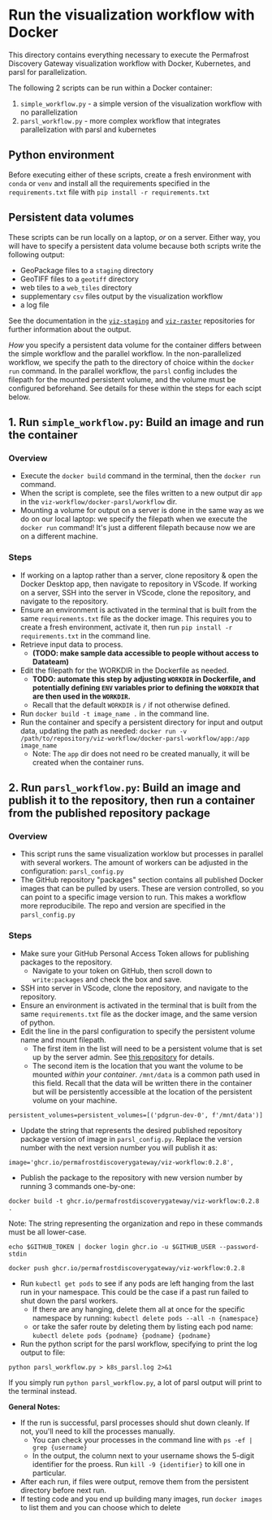 # Run the visualization workflow with Docker

This directory contains everything necessary to execute the Permafrost Discovery Gateway visualization workflow with Docker, Kubernetes, and parsl for parallelization.

The following 2 scripts can be run within a Docker container:
  1. `simple_workflow.py` - a simple version of the visualization workflow with no parallelization
  2. `parsl_workflow.py` - more complex workflow that integrates parallelization with parsl and kubernetes

## Python environment

Before executing either of these scripts, create a fresh environment with `conda` or `venv` and install all the requirements specified in the `requirements.txt` file with `pip install -r requirements.txt`

## Persistent data volumes

These scripts can be run locally on a laptop, _or_ on a server. Either way, you will have to specify a persistent data volume because both scripts write the following output:
 - GeoPackage files to a `staging` directory
 - GeoTIFF files to a `geotiff` directory 
 - web tiles to a `web_tiles` directory
 - supplementary `csv` files output by the visualization workflow
 - a log file

See the documentation in the [`viz-staging`](https://github.com/PermafrostDiscoveryGateway/viz-staging) and [`viz-raster`](https://github.com/PermafrostDiscoveryGateway/viz-raster/tree/main) repositories for further information about the output. 
 
_How_ you specify a persistent data volume for the container differs between the simple workflow and the parallel workflow. In the non-parallelized workflow, we specify the path to the directory of choice within the `docker run` command. In the parallel workflow, the `parsl` config includes the filepath for the mounted persistent volume, and the volume must be configured beforehand. See details for these within the steps for each scipt below.

## 1. Run `simple_workflow.py`: Build an image and run the container

### Overview

- Execute the `docker build` command in the terminal, then the `docker run` command.
- When the script is complete, see the files written to a new output dir `app` in the `viz-workflow/docker-parsl/workflow` dir.
- Mounting a volume for output on a server is done in the same way as we do on our local laptop: we specify the filepath when we execute the `docker run` command! It's just a different filepath because now we are on a different machine.

### Steps 

- If working on a laptop rather than a server, clone repository & open the Docker Desktop app, then navigate to repository in VScode. If working on a server, SSH into the server in VScode, clone the repository, and navigate to the repository.
- Ensure an environment is activated in the terminal that is built from the same `requirements.txt` file as the docker image. This requires you to create a fresh environment, activate it, then run `pip install -r requirements.txt` in the command line. 
- Retrieve input data to process.
  - **(TODO: make sample data accessible to people without access to Datateam)**
- Edit the filepath for the WORKDIR in the Dockerfile as needed.
  - **TODO: automate this step by adjusting `WORKDIR` in Dockerfile, and potentially defining `ENV` variables prior to defining the `WORKDIR` that are then used in the `WORKDIR`.**
  - Recall that the default `WORKDIR` is `/` if not otherwise defined.
- Run `docker build -t image_name .` in the command line.
- Run the container and specify a persistent directory for input and output data, updating the path as needed: `docker run -v /path/to/repository/viz-workflow/docker-parsl-workflow/app:/app image_name`
    - Note: The `app` dir does not need ro be created manually, it will be created when the container runs.

## 2. Run `parsl_workflow.py`: Build an image and publish it to the repository, then run a container from the published repository package

### Overview

- This script runs the same visualization worklow but processes in parallel with several workers. The amount of workers can be adjusted in the configuration: `parsl_config.py`
- The GitHub repository "packages" section contains all published Docker images that can be pulled by users. These  are version controlled, so you can point to a specific image version to run. This makes a workflow more reproducibile. The repo and version are specified in the `parsl_config.py`

### Steps

- Make sure your GitHub Personal Access Token allows for publishing packages to the repository.
    - Navigate to your token on GitHub, then scroll down to `write:packages` and check the box and save.
- SSH into server in VScode, clone the repository, and navigate to the repository.
- Ensure an environment is activated in the terminal that is built from the same `requirements.txt` file as the docker image, and the same version of python.
- Edit the line in the parsl configuration to specify the persistent volume name and mount filepath.
    - The first item in the list will need to be a persistent volume that is set up by the server admin. See [this repository](https://github.com/mbjones/k8s-parsl?tab=readme-ov-file#persistent-data-volumes) for details.
    - The second item is the location that you want the volume to be mounted _within your container_. `/mnt/data` is a common path used in this field. Recall that the data will be written there in the container but will be persistently accessible at the location of the persistent volume on your machine.
```
persistent_volumes=persistent_volumes=[('pdgrun-dev-0', f'/mnt/data')]
```
- Update the string that represents the desired published repository package version of image in `parsl_config.py`. Replace the version number with the next version number you will publish it as:
```
image='ghcr.io/permafrostdiscoverygateway/viz-workflow:0.2.8',
```
- Publish the package to the repository with new version number by running 3 commands one-by-one:
```
docker build -t ghcr.io/permafrostdiscoverygateway/viz-workflow:0.2.8 .
```
Note: The string representing the organization and repo in these commands must be all lower-case.

```
echo $GITHUB_TOKEN | docker login ghcr.io -u $GITHUB_USER --password-stdin
```
```
docker push ghcr.io/permafrostdiscoverygateway/viz-workflow:0.2.8
```
- Run `kubectl get pods` to see if any pods are left hanging from the last run in your namespace. This could be the case if a past run failed to shut down the parsl workers.
    - If there are any hanging, delete them all at once for the specific namespace by running: `kubectl delete pods --all -n {namespace}`
    - or take the safer route by deleting them by listing each pod name: `kubectl delete pods {podname} {podname} {podname}`
- Run the python script for the parsl workflow, specifying to print the log output to file:

```
python parsl_workflow.py > k8s_parsl.log 2>&1
```

If you simply run `python parsl_workflow.py`, a lot of parsl output will print to the terminal instead.

**General Notes:**
- If the run is successful, parsl processes should shut down cleanly. If not, you'll need to kill the processes manually.
  - You can check your processes in the command line with `ps -ef | grep {username}`
  - In the output, the column next to your username shows the 5-digit identifier for the proess. Run `kill -9 {identifier}` to kill one in particular.
- After each run, if files were output, remove them from the persistent directory before next run. 
- If testing code and you end up building many images, run `docker images` to list them and you can choose which to delete